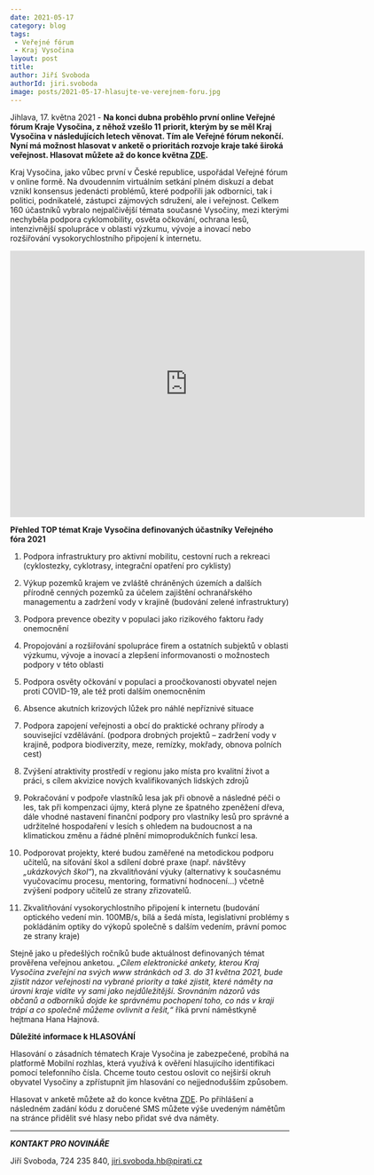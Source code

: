 ```yaml
---
date: 2021-05-17
category: blog
tags:
 - Veřejné fórum
 - Kraj Vysočina
layout: post
title: 
author: Jiří Svoboda
authorId: jiri.svoboda
image: posts/2021-05-17-hlasujte-ve-verejnem-foru.jpg
---
```


Jihlava, 17. května 2021 - **Na konci dubna proběhlo první online Veřejné fórum Kraje Vysočina, z něhož vzešlo 11 priorit, kterým by se měl Kraj Vysočina v následujících letech věnovat. Tím ale Veřejné fórum nekončí. Nyní má možnost hlasovat v anketě o prioritách rozvoje kraje také široká veřejnost. Hlasovat můžete až do konce května [ZDE](https://www.mobilnirozhlas.cz/app/anketa/vMXBUjbx).**

Kraj Vysočina, jako vůbec první v České republice, uspořádal Veřejné fórum v online formě. Na dvoudenním virtuálním setkání plném diskuzí a debat vznikl konsensus jedenácti problémů, které podpořili jak odborníci, tak i politici, podnikatelé, zástupci zájmových sdružení, ale i veřejnost. Celkem 160 účastníků vybralo nejpalčivější témata současné Vysočiny, mezi kterými nechyběla podpora cyklomobility, osvěta očkování, ochrana lesů, intenzivnější spolupráce v oblasti výzkumu, vývoje a inovací nebo rozšiřování vysokorychlostního připojení k internetu. 


<iframe width="640" height="480" src="https://youtu.be/oUqUFWh9LXE" frameborder="0"> </iframe>


**Přehled TOP témat Kraje Vysočina definovaných účastníky Veřejného fóra 2021**

1. Podpora infrastruktury pro aktivní mobilitu, cestovní ruch a rekreaci (cyklostezky, cyklotrasy, integrační opatření pro cyklisty)

2. Výkup pozemků krajem ve zvláště chráněných územích a dalších přírodně cenných pozemků za účelem zajištění ochranářského managementu a zadržení vody v krajině (budování zelené infrastruktury)

3. Podpora prevence obezity v populaci jako rizikového faktoru řady onemocnění

4. Propojování a rozšiřování spolupráce firem a ostatních subjektů v oblasti výzkumu, vývoje a inovací a zlepšení informovanosti o možnostech podpory v této oblasti

5. Podpora osvěty očkování v populaci a proočkovanosti obyvatel nejen proti COVID-19, ale též proti dalším onemocněním

6. Absence akutních krizových lůžek pro náhlé nepříznivé situace

7. Podpora zapojení veřejnosti a obcí do praktické ochrany přírody a související vzdělávání. (podpora drobných projektů – zadržení vody v krajině, podpora biodiverzity, meze, remízky, mokřady, obnova polních cest)

8. Zvýšení atraktivity prostředí v regionu jako místa pro kvalitní život a práci, s cílem akvizice nových kvalifikovaných lidských zdrojů

9. Pokračování v podpoře vlastníků lesa jak při obnově a následné péči o les, tak při kompenzaci újmy, která plyne ze špatného zpeněžení dřeva, dále vhodné nastavení finanční podpory pro vlastníky lesů pro správné a udržitelné hospodaření v lesích s ohledem na budoucnost a na klimatickou změnu a řádné plnění mimoprodukčních funkcí lesa.

10. Podporovat projekty, které budou zaměřené na metodickou podporu učitelů, na síťování škol a sdílení dobré praxe (např. návštěvy *„ukázkových škol“*), na zkvalitňování výuky (alternativy k současnému vyučovacímu procesu, mentoring, formativní hodnocení...) včetně zvýšení podpory učitelů ze strany zřizovatelů.

11. Zkvalitňování vysokorychlostního připojení k internetu (budování optického vedení min. 100MB/s, bílá a šedá místa, legislativní problémy s pokládáním optiky do výkopů společně s dalším vedením, právní pomoc ze strany kraje)

Stejně jako u předešlých ročníků bude aktuálnost definovaných témat prověřena veřejnou anketou. *„Cílem elektronické ankety, kterou Kraj Vysočina zveřejní na svých www stránkách od 3. do 31 května 2021, bude zjistit názor veřejnosti na vybrané priority a také zjistit, které náměty na úrovni kraje vidíte vy sami jako nejdůležitější. Srovnáním názorů vás občanů a odborníků dojde ke správnému pochopení toho, co nás v kraji trápí a co společně můžeme ovlivnit a řešit,“* říká první náměstkyně hejtmana Hana Hajnová.

**Důležité informace k HLASOVÁNÍ**

Hlasování o zásadních tématech Kraje Vysočina je zabezpečené, probíhá na platformě Mobilní rozhlas, která využívá k ověření hlasujícího identifikaci pomocí telefonního čísla. Chceme touto cestou oslovit co nejširší okruh obyvatel Vysočiny a zpřístupnit jim hlasování co nejjednodušším způsobem.

Hlasovat v anketě můžete až do konce května [ZDE](https://www.mobilnirozhlas.cz/app/anketa/vMXBUjbx). Po přihlášení a následném zadání kódu z doručené SMS můžete výše uvedeným námětům na stránce přidělit své hlasy nebo přidat své dva náměty.

---

***KONTAKT PRO NOVINÁŘE*** 

Jiří Svoboda, 724 235 840, <jiri.svoboda.hb@pirati.cz>
